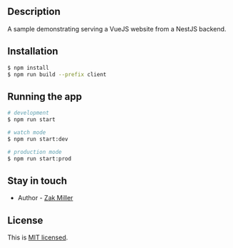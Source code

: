 ## Description

A sample demonstrating serving a VueJS website from a NestJS backend.

## Installation

```bash
$ npm install
$ npm run build --prefix client
```

## Running the app

```bash
# development
$ npm run start

# watch mode
$ npm run start:dev

# production mode
$ npm run start:prod
```

## Stay in touch

- Author - [Zak Miller](https://zakmiller.com)

## License

  This is [MIT licensed](LICENSE).
